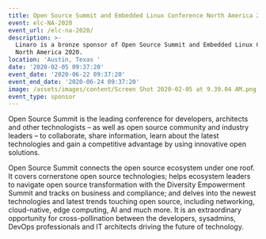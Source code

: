 ```yaml
---
title: Open Source Summit and Embedded Linux Conference North America 2020
event: elc-NA-2020
event_url: /elc-na-2020/
description: >-
  Linaro is a bronze sponsor of Open Source Summit and Embedded Linux Conference
  North America 2020. 
location: 'Austin, Texas '
date: '2020-02-05 09:37:20'
event_date: '2020-06-22 09:37:20'
event_end_date: '2020-06-24 09:37:20'
image: /assets/images/content/Screen Shot 2020-02-05 at 9.39.04 AM.png
event_type: sponsor
---
```

Open Source Summit is the leading conference for developers, architects and other technologists – as well as open source community and industry leaders – to collaborate, share information, learn about the latest technologies and gain a competitive advantage by using innovative open solutions.

Open Source Summit connects the open source ecosystem under one roof. It covers cornerstone open source technologies; helps ecosystem leaders to navigate open source transformation with the Diversity Empowerment Summit and tracks on business and compliance; and delves into the newest technologies and latest trends touching open source, including networking, cloud-native, edge computing, AI and much more. It is an extraordinary opportunity for cross-pollination between the developers, sysadmins, DevOps professionals and IT architects driving the future of technology.
